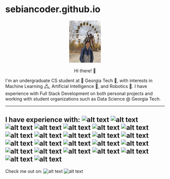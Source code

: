 # sebiancoder.github.io
<div id="header" align="center">
  <img src="https://github.com/Sebiancoder/Sebiancoder/blob/main/IMG_8423%20(1).jpg?raw=true" width="100" border-radius="50"/>
  <p>Hi there! 👋</p>
</div>

I'm an undergraduate CS student at 🐝 Georgia Tech 🐝, with interests in Machine Learning 🖧, Artificial Intelligence 🧠, and Robotics 🤖. I have experience with Full Stack Development on both personal projects and working with student organizations such as Data Science @ Georgia Tech.

---
I have experience with:
![alt text](https://img.shields.io/badge/-Autodesk-0696D7.svg?&style=flat&logo=autodesk&logoColor=white)
![alt text](https://img.shields.io/badge/-Bootstrap-7952B3.svg?&style=flat&logo=bootstrap&logoColor=white)
![alt text](https://img.shields.io/badge/-A8B9CC.svg?&style=flat&logo=c&logoColor=white)
![alt text](https://img.shields.io/badge/-CSS3-1572B6.svg?&style=flat&logo=css3&logoColor=white)
![alt text](https://img.shields.io/badge/-Firebase-FFCA28.svg?&style=flat&logo=firebase&logoColor=white)
![alt text](https://img.shields.io/badge/-Flask-000000.svg?&style=flat&logo=flask&logoColor=white)
![alt text](https://img.shields.io/badge/-Git-F05032.svg?&style=flat&logo=git&logoColor=white)
![alt text](https://img.shields.io/badge/-HTML5-E34F26.svg?&style=flat&logo=html5&logoColor=white)
![alt text](https://img.shields.io/badge/-JavaScript-F7DF1E.svg?&style=flat&logo=javascript&logoColor=white)
![alt text](https://img.shields.io/badge/-jQuery-0769AD.svg?&style=flat&logo=jquery&logoColor=white)
![alt text](https://img.shields.io/badge/-Leaflet-199900.svg?&style=flat&logo=leaflet&logoColor=white)
![alt text](https://img.shields.io/badge/-Mapbox-000000.svg?&style=flat&logo=mapbox&logoColor=white)
![alt text](https://img.shields.io/badge/-MySQL-4479A1.svg?&style=flat&logo=mysql&logoColor=white)
![alt text](https://img.shields.io/badge/-npm-CB3837.svg?&style=flat&logo=npm&logoColor=white)
![alt text](https://img.shields.io/badge/-NumPy-013243.svg?&style=flat&logo=numpy&logoColor=white)
![alt text](https://img.shields.io/badge/-OpenStreetMap-7EBC6F.svg?&style=flat&logo=openstreetmap&logoColor=white)
![alt text](https://img.shields.io/badge/-Pandas-150458.svg?&style=flat&logo=pandas&logoColor=white)
![alt text](https://img.shields.io/badge/-PHP-777BB4.svg?&style=flat&logo=php&logoColor=white)
![alt text](https://img.shields.io/badge/-Python-3776AB.svg?&style=flat&logo=python&logoColor=white)
![alt text](https://img.shields.io/badge/-PyTorch-EE4C2C.svg?&style=flat&logo=pytorch&logoColor=white)
![alt text](https://img.shields.io/badge/-React-61DAFB.svg?&style=flat&logo=react&logoColor=white)
![alt text](https://img.shields.io/badge/-ROS-22314E.svg?&style=flat&logo=ROS&logoColor=white)
![alt text](https://img.shields.io/badge/-Scikit--learn-F7931E.svg?&style=flat&logo=scikit-learn&logoColor=white)
![alt text](https://img.shields.io/badge/-TypeScript-3178C6.svg?&style=flat&logo=TypeScript&logoColor=white)
---
Check me out on:
![alt text](https://img.shields.io/badge/Youtube-@sebastianjaskowski-FF0000.svg?&style=flat&logo=youtube)
![alt text](https://img.shields.io/badge/Instagram-@sebastian__jaskowski-E4405F.svg?&style=flat&logo=instagram)
